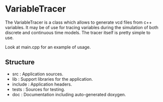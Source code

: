# VariableTracer

The VariableTracer is a class which allows to generate vcd files from c++ variables.
It may be of use for tracing variables during the simulation of both discrete and continuous time models. The tracer itself is pretty simple to use.

Look at main.cpp for an example of usage.

## Structure
 - src     : Application sources.
 - lib     : Support libraries for the application.
 - include : Application headers.
 - tests   : Sources for testing.
 - doc     : Documentation including auto-generated doxygen.